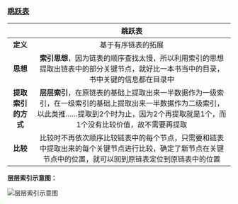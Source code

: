 ### [跳跃表](http://mp.weixin.qq.com/s/COBdoHWDhlw4rmG_fGFhSA)

||**跳跃表**|
| :---: | :---: |
|**定义**|基于有序链表的拓展|
|**思想**|**索引思想**，因为链表的顺序查找太慢，所以利用索引的思想提取出链表中的部分关键节点，就好比一本书当中的目录，书中关键的信息都在目录中|
|**提取索引的方式**|**层层索引**，在原链表的基础上提取出来一半数据作为一级索引，在一级索引的基础上提取出来一半数据作为二级索引，以此类推……提取到2个时为止，因为2个再提取就是1个，而1个没有比较价值，故不需要再提取|
|**比较**|比较时不再依次顺序比较链表中的每个节点，只需要和链表中提取出来的每个关键节点进行比较，确定了新节点在关键节点中的位置，就可以回到原链表定位到原链表中的位置|

**层层索引示意图：**

![层层索引示意图](http://mmbiz.qpic.cn/mmbiz_jpg/NtO5sialJZGo9orh8G0mUYvictrpL6OCwfv9q24hhXCO2AKkh7D502TeFfRb1hR0fE01VsGxrZKYvmmL0Wud4cjw/640?wx_fmt=jpeg&tp=webp&wxfrom=5&wx_lazy=1)